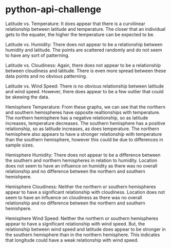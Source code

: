 # python-api-challenge
Latitude vs. Temperature:
It does appear that there is a curvilinear relationship between latitude and temperature. The closer that an individual gets to the equater, the higher the temperature can be expected to be.

Latitude vs. Humidity:
There does not appear to be a relationship between humidity and latitude. The points are scattered randomly and do not seem to have any sort of patterning.

Latitude vs. Cloudiness:
Again, there does not appear to be a relationship between cloudiness and latitude. There is even more spread between these data points and no obvious patterning.

Latitude vs. Wind Speed:
There is no obvious relationship between latitude and wind speed. However, there does appear to be a few outlier that could be skewing the data.

Hemisphere Temperature:
From these graphs, we can see that the northern and southern hemispheres have opposite realtionships with temperature. The northern hemisphere has a negative relationship, so as latitude increases, temperature decreases. The southern hemisphere has a positive relationship, so as latitude increases, as does temperature. The northern hemisphere also appears to have a stronger relationship with temperature than the southern hemisphere, however this could be due to differences in sample sizes.

Hemisphere Humidity:
There does not appear to be a difference between the southern and northern hemispheres in relation to humidity. Location does not seem to have an influence on humidity as there was no overall relationship and no difference between the northern and southern hemishpere.

Hemisphere Cloudiness:
Neither the northern or southern hemispheres appear to have a significant relationship with cloudiness. Location does not seem to have an influence on cloudiness as there was no overall relationship and no difference between the northern and southern hemishpere.

Hemisphere Wind Speed:
Neither the northern or southern hemispheres appear to have a significant relationship with wind speed. But, the relationship between wind speed and latitude does appear to be stronger in the southern hemisphere than in the northern hemisphere. This indicates that longitude could have a weak relationship with wind speed.